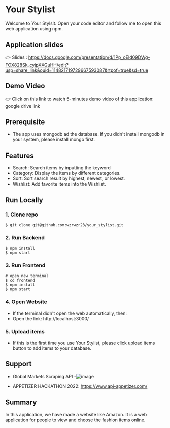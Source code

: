 # Your Stylist

Welcome to Your Stylsit. Open your code editor and follow me to open this web application using npm. 

## Application slides

👉 Slides : https://docs.google.com/presentation/d/1Pp_oEId09DWg-FOX828Sk_cyjpXXGuHH/edit?usp=share_link&ouid=114821719729667593087&rtpof=true&sd=true

## Demo Video

👉 Click on this link to watch 5-minutes demo video of this application: google drive link



## Prerequisite

- The app uses mongodb ad the database. If you didn't install mongodb in your system, please install mongo first.

## Features

- Search: Search items by inputting the keyword
- Category: Display the items by different categories.
- Sort: Sort search result by highest, newest, or lowest.
- Wishlist: Add favorite items into the Wishlist.


## Run Locally

### 1. Clone repo

```
$ git clone git@github.com:wzrwzr23/your_stylist.git
```



### 2. Run Backend

```
$ npm install
$ npm start
```

### 3. Run Frontend

```
# open new terminal
$ cd frontend
$ npm install
$ npm start
```
### 4. Open Website


- If the terminal didn't open the web automatically, then: 
- Open the link: http://localhost:3000/

### 5. Upload items


- If this is the first time you use Your Stylist, please click upload items button to add items to your database.




## Support

- Global Markets Scraping API
-![image](https://user-images.githubusercontent.com/97967305/203238718-2aa2bada-e1f8-4403-b68e-8f4f9e944df7.png)

- APPETIZER HACKATHON 2022: https://www.api-appetizer.com/




## Summary

In this application, we have made a website like Amazon. It is a web application for people to view and choose the fashion items online. 
